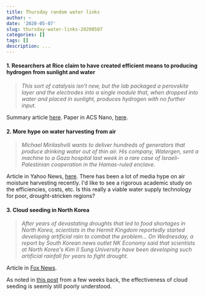 ```yaml
---
title: Thursday random water links
author: ~
date: '2020-05-07'
slug: thursday-water-links-20200507
categories: []
tags: []
description: ...
---
```


#### 1. Researchers at Rice claim to have created efficient means to producing hydrogen from sunlight and water

> *This sort of catalysis isn’t new, but the lab packaged a perovskite layer and the electrodes into a single module that, when dropped into water and placed in sunlight, produces hydrogen with no further input.*

Summary article [here](https://www.futurity.org/water-splitting-machine-artificial-leaf-hydrogen-fuel-2356252/).
Paper in ACS Nano, [here](https://pubs.acs.org/doi/10.1021/acsnano.9b09053).

#### 2. More hype on water harvesting from air

> *Michael Mirilashvili wants to deliver hundreds of generators that produce drinking water out of thin air. His company, Watergen, sent a machine to a Gaza hospital last week in a rare case of Israeli-Palestinian cooperation in the Hamas-ruled enclave.*

Article in Yahoo News, [here](https://news.yahoo.com/israeli-billionaire-hopes-bring-water-085118169.html). There has been a lot of media hype on air moisture harvesting recently. I'd like to see a rigorous academic study on the efficiencies, costs, etc. Is this really a viable water supply technology for poor, drought-stricken regions?

#### 3. Cloud seeding in North Korea

> *After years of devastating droughts that led to food shortages in North Korea, scientists in the Hermit Kingdom reportedly started developing artificial rain to combat the problem... On Wednesday, a report by South Korean news outlet NK Economy said that scientists at North Korea's Kim Il Sung University have been developing such artificial rainfall for years to fight drought.*

Article in [Fox News](https://www.foxnews.com/world/north-korea-testing-cloud-seeding-making-it-rain-after-devastating-droughts-weather).

As noted in [this post](https://www.musclesofquartz.com/post/does-cloud-seeding-actually-work/) from a few weeks back, the effectiveness of cloud seeding is seemly still poorly understood.
